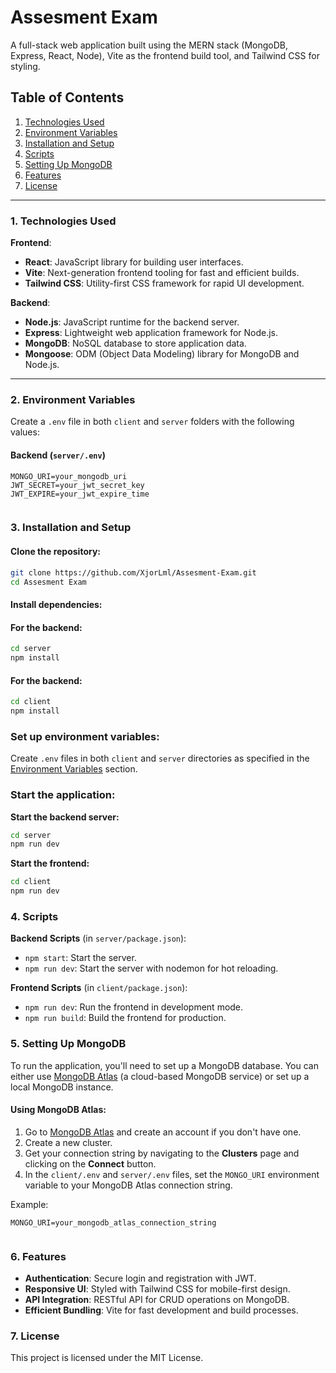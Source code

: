 # Assesment Exam

A full-stack web application built using the MERN stack (MongoDB, Express, React, Node), Vite as the frontend build tool, and Tailwind CSS for styling.

## Table of Contents
1. [Technologies Used](#technologies-used)
2. [Environment Variables](#environment-variables)
3. [Installation and Setup](#installation-and-setup)
4. [Scripts](#scripts)
5. [Setting Up MongoDB](#setting-up-mongodb)
6. [Features](#features)
7. [License](#license)

---

### 1. Technologies Used

**Frontend**:
- **React**: JavaScript library for building user interfaces.
- **Vite**: Next-generation frontend tooling for fast and efficient builds.
- **Tailwind CSS**: Utility-first CSS framework for rapid UI development.

**Backend**:
- **Node.js**: JavaScript runtime for the backend server.
- **Express**: Lightweight web application framework for Node.js.
- **MongoDB**: NoSQL database to store application data.
- **Mongoose**: ODM (Object Data Modeling) library for MongoDB and Node.js.

---
### 2. Environment Variables

Create a `.env` file in both `client` and `server` folders with the following values:

#### Backend (`server/.env`)

```plaintext
MONGO_URI=your_mongodb_uri
JWT_SECRET=your_jwt_secret_key
JWT_EXPIRE=your_jwt_expire_time


```

### 3. Installation and Setup

#### Clone the repository:

```bash
git clone https://github.com/XjorLml/Assesment-Exam.git
cd Assesment Exam


```
#### Install dependencies:
#### For the backend:

```bash
cd server
npm install


```
#### For the backend:

```bash
cd client
npm install


```
### Set up environment variables:
Create `.env` files in both `client` and `server` directories as specified in the [Environment Variables](#3-environment-variables) section.

### Start the application:

**Start the backend server:**

```bash
cd server
npm run dev


```

**Start the frontend:**

```bash
cd client
npm run dev


```
### 4. Scripts

**Backend Scripts** (in `server/package.json`):

- `npm start`: Start the server.
- `npm run dev`: Start the server with nodemon for hot reloading.

**Frontend Scripts** (in `client/package.json`):

- `npm run dev`: Run the frontend in development mode.
- `npm run build`: Build the frontend for production.


### 5. Setting Up MongoDB

To run the application, you'll need to set up a MongoDB database. You can either use [MongoDB Atlas](https://www.mongodb.com/cloud/atlas) (a cloud-based MongoDB service) or set up a local MongoDB instance.

#### Using MongoDB Atlas:
1. Go to [MongoDB Atlas](https://www.mongodb.com/cloud/atlas) and create an account if you don't have one.
2. Create a new cluster.
3. Get your connection string by navigating to the **Clusters** page and clicking on the **Connect** button.
4. In the `client/.env` and `server/.env` files, set the `MONGO_URI` environment variable to your MongoDB Atlas connection string.

Example:

```plaintext
MONGO_URI=your_mongodb_atlas_connection_string


```
### 6. Features

- **Authentication**: Secure login and registration with JWT.
- **Responsive UI**: Styled with Tailwind CSS for mobile-first design.
- **API Integration**: RESTful API for CRUD operations on MongoDB.
- **Efficient Bundling**: Vite for fast development and build processes.

### 7. License

This project is licensed under the MIT License.


